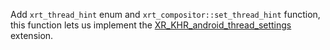 Add `xrt_thread_hint` enum and `xrt_compositor::set_thread_hint` function, this
function lets us implement the
[XR_KHR_android_thread_settings](https://registry.khronos.org/OpenXR/specs/1.0/man/html/XR_KHR_android_thread_settings.html)
extension.
